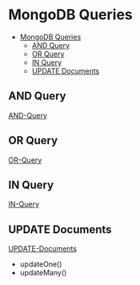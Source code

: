 # MongoDB Queries

- [MongoDB Queries](#mongodb-queries)
  - [AND Query](#and-query)
  - [OR Query](#or-query)
  - [IN Query](#in-query)
  - [UPDATE Documents](#update-documents)


## AND Query
[AND-Query](AND-Query)

## OR Query
[OR-Query](OR-Query)

## IN Query
[IN-Query](IN-Query)

## UPDATE Documents
[UPDATE-Documents](UPDATE-Documents)

- updateOne()
- updateMany()
